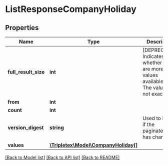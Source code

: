 # ListResponseCompanyHoliday

## Properties
Name | Type | Description | Notes
------------ | ------------- | ------------- | -------------
**full_result_size** | **int** | [DEPRECATED] Indicates whether there are more values available. Note: The value is not exact | [optional] 
**from** | **int** |  | [optional] 
**count** | **int** |  | [optional] 
**version_digest** | **string** | Used to know if the paginated list has changed. | [optional] 
**values** | [**\Tripletex\Model\CompanyHoliday[]**](CompanyHoliday.md) |  | [optional] 

[[Back to Model list]](../README.md#documentation-for-models) [[Back to API list]](../README.md#documentation-for-api-endpoints) [[Back to README]](../README.md)



